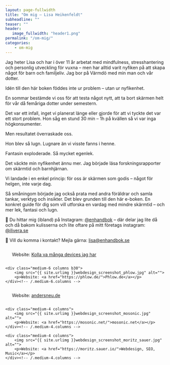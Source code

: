 ```yaml
---
layout: page-fullwidth
title: "Om mig – Lisa Heikenfeldt"
subheadline: ""
teaser: ""
header:
   image_fullwidth: "header1.png"
permalink: "/om-mig/"
categories:
    - om-mig
---
```

Jag heter Lisa och har i över 11 år arbetat med mindfulness, stresshantering och personlig utveckling för vuxna – men har alltid varit nyfiken på att skapa något för barn och familjeliv. Jag bor på Värmdö med min man och vår dotter.

Idén till den här boken föddes inte ur problem – utan ur nyfikenhet.

En sommar bestämde vi oss för att testa något nytt, att ta bort skärmen helt för vår då femåriga dotter under semestern.

Det var ett infall, inget vi planerat länge eller gjorde för att vi tyckte det var ett stort problem. Hon såg en stund 30 min – 1h på kvällen så vi var inga högkonsumenter.

Men resultatet överraskade oss.

Hon blev så lugn. Lugnare än vi visste fanns i henne.

Fantasin exploderade. Så mycket egenlek.

Det väckte min nyfikenhet ännu mer. Jag började läsa forskningsrapporter om skärmtid och barnhjärnan.

Vi landade i en enkel princip: för oss är skärmen som godis – något för helgen, inte varje dag.

Så småningom började jag också prata med andra föräldrar och samla tankar, verktyg och insikter. Det blev grunden till den här e-boken. En konkret guide för dig som vill utforska en vardag med mindre skärmtid – och mer lek, fantasi och lugn.

📘 Du hittar mig (ibland) på Instagram: [@enhandbok][1] – där delar jag lite då och då bakom kulisserna och lite oftare på mitt företags instagram: [@ilivera.se][2]

📩 Vill du komma i kontakt? Mejla gärna: lisa@enhandbok.se
<!--more-->

<div class="row t60">
    <div class="medium-6 columns b30">
        <img src="{{ site.urlimg }}webdesign_screenshot_jcorneille.jpg" alt="">
        <p>Website: <a href="http://Minaipads.se">Kolla va många devices jag har</a></p>
    </div><!-- /.medium-6.columns -->

    <div class="medium-6 columns b30">
        <img src="{{ site.urlimg }}webdesign_screenshot_phlow.jpg" alt="">
        <p>Website: <a href="https://phlow.de/">Phlow.de</a></p>
    </div><!-- /.medium-6.columns -->
</div><!-- /.row -->


<div class="row t30">
    <div class="medium-4 columns">
        <img src="{{ site.urlimg }}webdesign_screenshot_andersneu.jpg" alt="">
        <p>Website: <a href="https://andersneu.de/">andersneu.de</a></p>
    </div><!-- /.medium-4.columns -->

    <div class="medium-4 columns">
        <img src="{{ site.urlimg }}webdesign_screenshot_mosonic.jpg" alt="">
        <p>Website: <a href="https://mosonic.net/">mosonic.net</a></p>
    </div><!-- /.medium-4.columns -->

    <div class="medium-4 columns">
        <img src="{{ site.urlimg }}webdesign_screenshot_moritz_sauer.jpg" alt="">
        <p>Website: <a href="https://moritz.sauer.io/">Webdesign, SEO, Music</a></p>
    </div><!-- /.medium-4.columns -->
</div><!-- /.row -->

[1]: https://instagram.com/enhandbok
[2]: https://instagram.com/ilivera